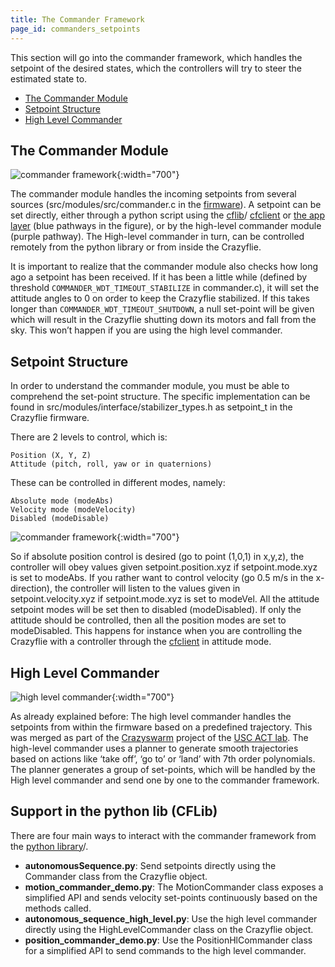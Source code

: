 ```yaml
---
title: The Commander Framework
page_id: commanders_setpoints
---
```



This section will go into the commander framework, which handles the setpoint of the desired states, which the controllers will try to steer the estimated state to.

 * [The Commander Module](#the-commander-module)
 * [Setpoint Structure](#setpoint-structure)
 * [High Level Commander](#high-level-commander)


## The Commander Module

![commander framework](/docs/images/commander_framework.png){:width="700"}

The commander module handles the incoming setpoints from several sources (src/modules/src/commander.c in the [firmware](https://github.com/bitcraze/crazyflie-firmware)). A setpoint can be set directly, either through a python script using the [cflib](https://github.com/bitcraze/crazyflie-lib-python)/ [cfclient](https://github.com/bitcraze/crazyflie-clients-python) or [the app layer](/docs/userguides/app_layer.md) (blue pathways in the figure), or by the high-level commander module (purple pathway). The High-level commander in turn, can be controlled remotely from the python library or from inside the Crazyflie.

It is important to realize that the commander module also checks how long ago a setpoint has been received. If it has been a little while (defined by threshold `COMMANDER_WDT_TIMEOUT_STABILIZE` in commander.c), it will set the attitude angles to 0 on order to keep the Crazyflie stabilized. If this takes longer than `COMMANDER_WDT_TIMEOUT_SHUTDOWN`, a null set-point will be given which will result in the Crazyflie shutting down its motors and fall from the sky. This won’t happen if you are using the high level commander.

## Setpoint Structure


In order to understand the commander module, you must be able to comprehend the set-point structure. The specific implementation can be found in src/modules/interface/stabilizer_types.h as setpoint_t in the Crazyflie firmware.

There are 2 levels to control, which is:

    Position (X, Y, Z)
    Attitude (pitch, roll, yaw or in quaternions)

These can be controlled in different modes, namely:

    Absolute mode (modeAbs)
    Velocity mode (modeVelocity)
    Disabled (modeDisable)

![commander framework](/docs/images/setpoint_structure.png){:width="700"}


So if absolute position control is desired (go to point (1,0,1) in x,y,z), the controller will obey values given setpoint.position.xyz if setpoint.mode.xyz is set to modeAbs. If you rather want to control velocity (go 0.5 m/s in the x-direction), the controller will listen to the values given in setpoint.velocity.xyz if setpoint.mode.xyz is set to modeVel. All the attitude setpoint modes will be set then to disabled (modeDisabled). If only the attitude should be controlled, then all the position modes are set to modeDisabled. This happens for instance when you are controlling the Crazyflie with a controller through the [cfclient](https://www.bitcraze.io/documentation/repository/crazyflie-clients-python/master/) in attitude mode.



## High Level Commander

![high level commander](/docs/images/high_level_commander.png){:width="700"}

As already explained before: The high level commander handles the setpoints from within the firmware based on a predefined trajectory. This was merged as part of the [Crazyswarm](https://crazyswarm.readthedocs.io/en/latest/) project of the [USC ACT lab](https://act.usc.edu/). The high-level commander uses a planner to generate smooth trajectories based on actions like ‘take off’, ‘go to’ or ‘land’ with 7th order polynomials. The planner generates a group of set-points, which will be handled by the High level commander and send one by one to the commander framework.


## Support in the python lib (CFLib)

There are four main ways to interact with the commander framework from the [python library](https://github.com/bitcraze/crazyflie-lib-python)/.

* **autonomousSequence.py**: Send setpoints directly using the Commander class from the Crazyflie object.
* **motion_commander_demo.py**: The MotionCommander class exposes a simplified API and sends velocity set-points continuously based on the methods called.
* **autonomous_sequence_high_level.py**: Use the high level commander directly using the HighLevelCommander class on the Crazyflie object.
* **position_commander_demo.py**: Use the PositionHlCommander class for a simplified API to send commands to the high level commander.

